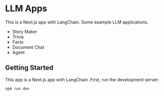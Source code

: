 # LLM Apps

This is a Next.js app with LangChain.
Some example LLM applications.

- Story Maker
- Trivia
- Facts
- Document Chat
- Agent

## Getting Started

This app is a Next.js app with LangChain.
First, run the development server:

```bash
npm run dev
```
